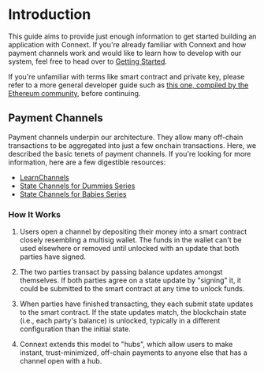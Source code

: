 # Introduction

This guide aims to provide just enough information to get started building an application with Connext. If you're already familiar with Connext and how payment channels work and would like to learn how to develop with our system, feel free to head over to [Getting Started](../develop/gettingStarted.md).

If you're unfamiliar with terms like smart contract and private key, please refer to a more general developer guide such as [this one, compiled by the Ethereum community](https://github.com/ethereum/wiki/wiki/Ethereum-Development-Tutorial), before continuing.

## Payment Channels

Payment channels underpin our architecture. They allow many off-chain transactions to be aggregated into just a few onchain transactions. Here, we described the basic tenets of payment channels. If you're looking for more information, here are a few digestible resources:

* [LearnChannels](https://learnchannels.org/)
* [State Channels for Dummies Series](https://medium.com/blockchannel/counterfactual-for-dummies-part-1-8ff164f78540)
* [State Channels for Babies Series](https://medium.com/connext/state-channels-for-babies-c39a8001d9af)

### How It Works

1. Users open a channel by depositing their money into a smart contract closely resembling a multisig wallet. The funds in the wallet can't be used elsewhere or removed until unlocked with an update that both parties have signed.

2. The two parties transact by passing balance updates amongst themselves. If both parties agree on a state update by "signing" it, it could be submitted to the smart contract at any time to unlock funds.

3. When parties have finished transacting, they each submit state updates to the smart contract. If the state updates match, the blockchain state (i.e., each party's balance) is unlocked, typically in a different configuration than the initial state.

4. Connext extends this model to "hubs", which allow users to make instant, trust-minimized, off-chain payments to anyone else that has a channel open with a hub.